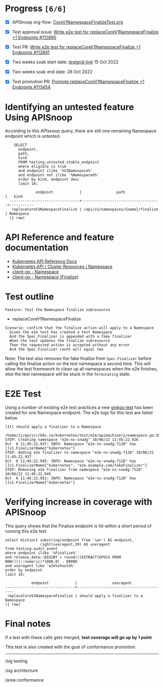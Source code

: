 # Progress <code>[6/6]</code>

-   [X] APISnoop org-flow: [CoreV1NamespaceFinalizeTest.org](https://github.com/apisnoop/ticket-writing/blob/master/CoreV1NamespaceFinalizeTest.org)
-   [X] Test approval issue: [Write e2e test for replaceCoreV1NamespaceFinalize +1 Endpoints #112890](https://issues.k8s.io/112890)
-   [X] Test PR: [Write e2e test for replaceCoreV1NamespaceFinalize +1 Endpoints #112891](https://pr.k8s.io/112891)
-   [X] Two weeks soak start date: [testgrid-link](https://testgrid.k8s.io/sig-api-machinery-gce-gke#gce-serial&graph-metrics=test-duration-minutes&include-filter-by-regex=should.apply.a.finalizer.to.a.Namespace&width=5) 15 Oct 2022
-   [X] Two weeks soak end date: 28 Oct 2022
-   [X] Test promotion PR: [Promote replaceCoreV1NamespaceFinalize +1 Endpoints #113454](https://pr.k8s.io/113454)


# Identifying an untested feature Using APISnoop

According to this APIsnoop query, there are still one remaining Namespace endpoint which is untested.

```sql-mode
    SELECT
      endpoint,
      path,
      kind
      FROM testing.untested_stable_endpoint
      where eligible is true
      and endpoint ilike '%V1Namespace%'
      and endpoint not ilike '%Namespaced%'
      order by kind, endpoint desc
      limit 10;
```

```example
              endpoint            |                path                |   kind
  --------------------------------+------------------------------------+-----------
   replaceCoreV1NamespaceFinalize | /api/v1/namespaces/{name}/finalize | Namespace
  (1 row)

```


# API Reference and feature documentation

-   [Kubernetes API Reference Docs](https://kubernetes.io/docs/reference/kubernetes-api/)
-   [Kubernetes API / Cluster Resources / Namespace](https://kubernetes.io/docs/reference/kubernetes-api/cluster-resources/namespace-v1/)
-   [client-go - Namespace](https://github.com/kubernetes/client-go/blob/master/kubernetes/typed/core/v1/namespace.go)
-   [client-go - Namespace (Finalize)](https://github.com/kubernetes/client-go/blob/master/kubernetes/typed/core/v1/namespace_expansion.go#L32-L37)


# Test outline

```
Feature: Test the Namespace finalize subresource
```

-   replaceCoreV1NamespaceFinalize

```
Scenario: confirm that the finalize action will apply to a Namespace
  Given the e2e test has created a test Namespace
  And the Spec.Finalizer is appended with a fake finalizer
  When the test updates the finalize subresource
  Then the requested action is accepted without any error
  And the Spec.Finalizer count will equal two
```

Note: The test also removes the fake finalize from `Spec.Finalizer` before calling the finalize action on the test namespace a second time. This will allow the test framework to clean up all namespaces when the e2e finishes, else the test namespace will be stuck in the `Terminating` state.


# E2E Test

Using a number of existing e2e test practices a new [ginkgo test](https://github.com/ii/kubernetes/blob/create-namespace-finalizer-test/test/e2e/apimachinery/namespace.go#L386-L425) has been created for one Namespace endpoint. The e2e logs for this test are listed below.

```
[It] should apply a finalizer to a Namespace
  /home/ii/go/src/k8s.io/kubernetes/test/e2e/apimachinery/namespace.go:386
STEP: Creating namespace "e2e-ns-snwdg" 10/06/22 11:45:22.926
Oct  6 11:45:22.937: INFO: Namespace "e2e-ns-snwdg-7128" has []v1.FinalizerName{"kubernetes"}
STEP: Adding e2e finalizer to namespace "e2e-ns-snwdg-7128" 10/06/22 11:45:22.937
Oct  6 11:45:22.945: INFO: Namespace "e2e-ns-snwdg-7128" has []v1.FinalizerName{"kubernetes", "e2e.example.com/fakeFinalizer"}
STEP: Removing e2e finalizer from namespace "e2e-ns-snwdg-7128" 10/06/22 11:45:22.945
Oct  6 11:45:22.951: INFO: Namespace "e2e-ns-snwdg-7128" has []v1.FinalizerName{"kubernetes"}
```


# Verifying increase in coverage with APISnoop

This query shows that the Finalize endpoint is hit within a short period of running this e2e test

```sql-mode
select distinct substring(endpoint from '\w+') AS endpoint,
                right(useragent,39) AS useragent
from testing.audit_event
where endpoint ilike '%Finalize%'
and release_date::BIGINT > round(((EXTRACT(EPOCH FROM NOW()))::numeric)*1000,0) - 60000
and useragent like 'e2e%should%'
order by endpoint
limit 10;
```

```example
            endpoint            |                useragent
--------------------------------+-----------------------------------------
 replaceCoreV1NamespaceFinalize | should apply a finalizer to a Namespace
(1 row)

```


# Final notes

If a test with these calls gets merged, **test coverage will go up by 1 point**

This test is also created with the goal of conformance promotion.

---

/sig testing

/sig architecture

/area conformance
